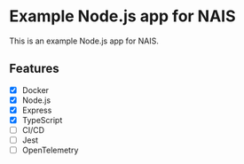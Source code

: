 # Example Node.js app for NAIS

This is an example Node.js app for NAIS.

## Features

* [x] Docker
* [x] Node.js
* [x] Express
* [x] TypeScript
* [ ] CI/CD
* [ ] Jest
* [ ] OpenTelemetry
